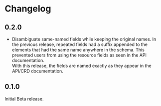 # Changelog

## 0.2.0

* Disambiguate same-named fields while keeping the original names. In the previous release, repeated fields had a suffix appended to the elements that had the same name anywhere in the schema. This prevented users from using the resource fields as seen in the API documentation.  
With this release, the fields are named exactly as they appear in the API/CRD documentation.

## 0.1.0

Initial Beta release.
